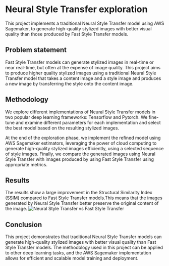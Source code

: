 # Neural Style Transfer exploration
This project implements a traditional Neural Style Transfer model using AWS Sagemaker, to generate high-quality stylized images with better visual quality than those produced by Fast Style Transfer models.

## Problem statement
Fast Style Transfer models can generate stylized images in real-time or near real-time, but often at the expense of image quality. This project aims to produce higher quality stylized images using a traditional Neural Style Transfer model that takes a content image and a style image and produces a new image by transferring the style onto the content image.

## Methodology
We explore different implementations of Neural Style Transfer models in two popular deep learning frameworks: Tensorflow and Pytorch. We fine-tune and examine different parameters for each implementation and select the best model based on the resulting stylized images.

At the end of the exploration phase, we implement the refined model using AWS Sagemaker estimators, leveraging the power of cloud computing to generate high-quality stylized images efficiently, using a selected sequence of style images. Finally, we compare the generated images using Neural Style Transfer with images produced by using Fast Style Transfer using appropriate metrics.

## Results
The results show a large improvement in the Structural Similarity Index (SSIM) compared to Fast Style Transfer models.This means that the images generated by Neural Style Transfer better preserve the original content of the image.
![Neural Style Transfer vs Fast Style Transfer](udacity-AWS-MLE-05-Capstone/data/output/final-results/neural-vs-fast.jpg)

## Conclusion
This project demonstrates that traditional Neural Style Transfer models can generate high-quality stylized images with better visual quality than Fast Style Transfer models. The methodology used in this project can be applied to other deep learning tasks, and the AWS Sagemaker implementation allows for efficient and scalable model training and deployment.



